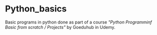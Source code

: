 # Python_basics

Basic programs in python done as part of a course _"Python Programminf Basic from scratch / Projects"_ by Goeduhub in Udemy.
